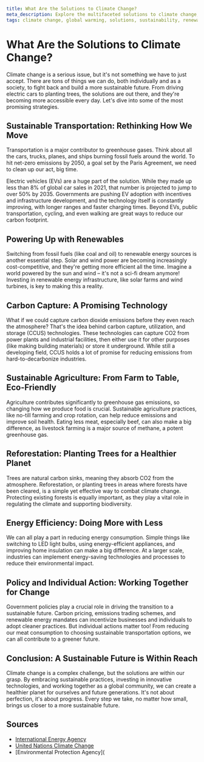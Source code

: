 ```yaml
title: What Are the Solutions to Climate Change?
meta_description: Explore the multifaceted solutions to climate change, from sustainable transportation and renewable energy to carbon capture and sustainable agriculture.  Learn how we can work together to mitigate the effects of global warming.
tags: climate change, global warming, solutions, sustainability, renewable energy, electric vehicles, sustainable transportation, carbon capture, sustainable agriculture, reforestation, energy efficiency, policy, individual action
```

# What Are the Solutions to Climate Change?

Climate change is a serious issue, but it's not something we have to just accept. There are tons of things we can do, both individually and as a society, to fight back and build a more sustainable future.  From driving electric cars to planting trees, the solutions are out there, and they're becoming more accessible every day. Let's dive into some of the most promising strategies.

## Sustainable Transportation: Rethinking How We Move

Transportation is a major contributor to greenhouse gases.  Think about all the cars, trucks, planes, and ships burning fossil fuels around the world.  To hit net-zero emissions by 2050, a goal set by the Paris Agreement, we need to clean up our act, big time.

Electric vehicles (EVs) are a huge part of the solution.  While they made up less than 8% of global car sales in 2021, that number is projected to jump to over 50% by 2035.  Governments are pushing EV adoption with incentives and infrastructure development, and the technology itself is constantly improving, with longer ranges and faster charging times.  Beyond EVs, public transportation, cycling, and even walking are great ways to reduce our carbon footprint.

## Powering Up with Renewables

Switching from fossil fuels (like coal and oil) to renewable energy sources is another essential step.  Solar and wind power are becoming increasingly cost-competitive, and they're getting more efficient all the time.  Imagine a world powered by the sun and wind – it's not a sci-fi dream anymore!  Investing in renewable energy infrastructure, like solar farms and wind turbines, is key to making this a reality.

## Carbon Capture: A Promising Technology

What if we could capture carbon dioxide emissions before they even reach the atmosphere? That's the idea behind carbon capture, utilization, and storage (CCUS) technologies.  These technologies can capture CO2 from power plants and industrial facilities, then either use it for other purposes (like making building materials) or store it underground.  While still a developing field, CCUS holds a lot of promise for reducing emissions from hard-to-decarbonize industries.

## Sustainable Agriculture: From Farm to Table, Eco-Friendly

Agriculture contributes significantly to greenhouse gas emissions, so changing how we produce food is crucial.  Sustainable agriculture practices, like no-till farming and crop rotation, can help reduce emissions and improve soil health.  Eating less meat, especially beef, can also make a big difference, as livestock farming is a major source of methane, a potent greenhouse gas.

## Reforestation: Planting Trees for a Healthier Planet

Trees are natural carbon sinks, meaning they absorb CO2 from the atmosphere.  Reforestation, or planting trees in areas where forests have been cleared, is a simple yet effective way to combat climate change.  Protecting existing forests is equally important, as they play a vital role in regulating the climate and supporting biodiversity.

## Energy Efficiency: Doing More with Less

We can all play a part in reducing energy consumption.  Simple things like switching to LED light bulbs, using energy-efficient appliances, and improving home insulation can make a big difference.  At a larger scale, industries can implement energy-saving technologies and processes to reduce their environmental impact.

## Policy and Individual Action: Working Together for Change

Government policies play a crucial role in driving the transition to a sustainable future.  Carbon pricing, emissions trading schemes, and renewable energy mandates can incentivize businesses and individuals to adopt cleaner practices.  But individual actions matter too!  From reducing our meat consumption to choosing sustainable transportation options, we can all contribute to a greener future.

## Conclusion: A Sustainable Future is Within Reach

Climate change is a complex challenge, but the solutions are within our grasp. By embracing sustainable practices, investing in innovative technologies, and working together as a global community, we can create a healthier planet for ourselves and future generations.  It's not about perfection, it's about progress. Every step we take, no matter how small, brings us closer to a more sustainable future.


## Sources

* [International Energy Agency](https://www.iea.org/)
* [United Nations Climate Change](https://unfccc.int/)
* [Environmental Protection Agency](